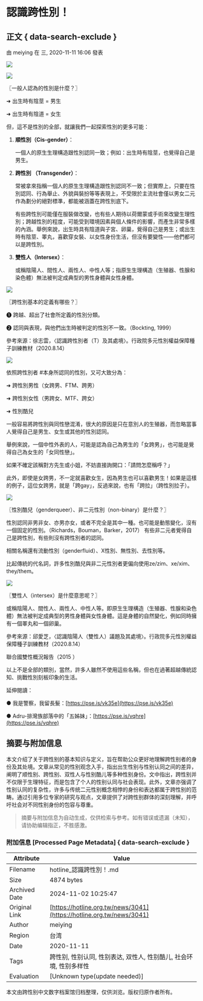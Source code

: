 # 認識跨性別！

## 正文 { data-search-exclude }


由 meiying 在 三, 2020-11-11 16:06 發表

![](/sites/hotline.org.tw/files/styles/width1140/public/field_insert_news/%E8%B7%A8%E9%81%8A%E8%A1%8C%E6%87%B6%E4%BA%BA%E5%8C%8502_%E5%B7%A5%E4%BD%9C%E5%8D%80%E5%9F%9F%201.jpg?itok=WpRvKcDv)

![](/sites/hotline.org.tw/files/styles/width1140/public/field_insert_news/%E8%B7%A8%E9%81%8A%E8%A1%8C%E6%87%B6%E4%BA%BA%E5%8C%8502-02.jpg?itok=g3RtX7ma)

〖一般人認為的性別是什麼？〗

➜ 出生時有陰莖 = 男生

➜ 出生時有陰道 = 女生

但，這不是性別的全部，就讓我們一起探索性別的更多可能：

1. **順性別（Cis-gender）**：

   一個人的原生生理構造跟性別認同一致；例如：出生時有陰莖，也覺得自己是男生。

2. **跨性別 （Transgender）**：

   常被拿來指稱一個人的原生生理構造跟性別認同不一致；但實際上，只要在性別認同、行為舉止、外貌與裝扮等等表現上，不受限於主流社會僅以男女二元作為劃分的絕對標準，都能被涵蓋在跨性別底下。

   有些跨性別可能僅在服裝做改變，也有些人期待以荷爾蒙或手術來改變生理性別；跨越性別的程度，可能受到環境因素與個人條件的影響，而產生非常多樣的內涵。舉例來說，出生時具有陰道與子宮、卵巢，覺得自己是男生；或出生時有陰莖、睪丸，喜歡穿女裝、以女性身份生活，但沒有要變性——他們都可以是跨性別。

3. **雙性人（Intersex）**：

   或稱陰陽人、間性人、兩性人、中性人等；指原生生理構造（生殖器、性腺和染色體）無法被判定成典型的男性身體與女性身體。

![](/sites/hotline.org.tw/files/styles/width1140/public/field_insert_news/%E8%B7%A8%E9%81%8A%E8%A1%8C%E6%87%B6%E4%BA%BA%E5%8C%8502-03.jpg?itok=L17aYVF3)

〖跨性別基本的定義有哪些？〗

➊ 跨越、超出了社會所定義的性別分類。

➋ 認同與表現，與他們出生時被判定的性別不一致。（Bockting, 1999）

參考來源：徐志雲，〈認識跨性別者（T）及其處境〉。行政院多元性別權益保障種子訓練教材（2020.8.14）

![](/sites/hotline.org.tw/files/styles/width1140/public/field_insert_news/%E8%B7%A8%E9%81%8A%E8%A1%8C%E6%87%B6%E4%BA%BA%E5%8C%8502-04.jpg?itok=72uHfzYX) 

依照跨性別者 #本身所認同的性別，又可大致分為：

➜ 跨性別男性（女跨男、FTM、跨男）

➜ 跨性別女性（男跨女、MTF、跨女）

➜ 性別酷兒

一般容易將跨性別與同性戀混淆，很大的原因是只在意別人的生殖器，而忽略當事人覺得自己是男生、女生或其他的性別認同。

舉例來說，一個中性外表的人，可能是認為自己為男生的「女跨男」，也可能是覺得自己為女生的「女同性戀」。

如果不確定該稱對方先生或小姐，不妨直接詢開口：「請問怎麼稱呼？」

此外，即使是女跨男，不一定就喜歡女生，因為男生也可以喜歡男生！如果是這樣的例子，這位女跨男，就是「跨gay」，反過來說，也有「跨拉」（跨性別拉子）。

![](/sites/hotline.org.tw/files/styles/width1140/public/field_insert_news/%E8%B7%A8%E9%81%8A%E8%A1%8C%E6%87%B6%E4%BA%BA%E5%8C%8502-05.jpg?itok=2N1VaP-Z)

〖性別酷兒（genderqueer）、非二元性別（non-binary）是什麼？〗

性別認同非男非女、亦男亦女，或者不完全是其中一種。也可能是動態變化，沒有一個固定的性別。（Richards，Bouman，Barker，2017） 有些非二元者覺得自己是跨性別，有些則沒有跨性別者的認同。

相關名稱還有流動性別（genderfluid）、X性別、無性別、去性別等。

比起傳統的代名詞，許多性別酷兒與非二元性別者更偏向使用ze/zim、xe/xim、they/them。

![](/sites/hotline.org.tw/files/styles/width1140/public/field_insert_news/%E8%B7%A8%E9%81%8A%E8%A1%8C%E6%87%B6%E4%BA%BA%E5%8C%8502-06.jpg?itok=GeCh2wiB)

〖雙性人（intersex）是什麼意思呢？〗

或稱陰陽人、間性人、兩性人、中性人等。即原生生理構造（生殖器、性腺和染色體）無法被判定成典型的男性身體與女性身體。這是身體的自然變化，例如同時擁有一個睪丸和一個卵巢。

參考來源：邱愛芝，〈認識陰陽人（雙性人）議題及其處境〉。行政院多元性別權益保障種子訓練教材（2020.8.14）

聯合國雙性概況報告（2015 ）

以上不是全部的類別，當然，許多人雖然不使用這些名稱，但也在過著超越傳統認知、挑戰性別刻板印象的生活。

延伸閱讀：

● 我是警察，我留長髮：[https://pse.is/vk35e](https://pse.is/vk35e)

● Adru-排灣族部落中的「五姊妹」：[https://pse.is/vqhre](https://pse.is/vqhre)

## 摘要与附加信息

<!-- tcd_abstract -->
本文介绍了关于跨性别的基本知识与定义，旨在帮助公众更好地理解跨性别者的身份及其处境。文章从常见的性别观念入手，指出出生性别与性别认同之间的差异，阐明了顺性别、跨性别、双性人与性别酷儿等多种性别身份。文中指出，跨性别并不仅限于生理特征，而是包含了个人的性别认同与社会表现。此外，文章亦强调了性别认同的复杂性，许多与传统二元性别概念相悖的身份和表达都属于跨性别的范畴。通过引用多位专家的研究与观点，文章提供了对跨性别群体的深刻理解，并呼吁社会对不同性别身份的包容与尊重。
<!-- tcd_abstract_end -->

> 摘要与附加信息为自动生成，仅供检索与参考。如有错误或遗漏（未知），请协助编辑指正，不胜感激。

### 附加信息 [Processed Page Metadata] { data-search-exclude }

| Attribute       | Value                                  |
|-----------------|----------------------------------------|
| Filename        | hotline_認識跨性別！.md                             |
| Size            | 4874 bytes                           |
| Archived Date   | 2024-11-02 10:25:47                             |
| Original Link   | [https://hotline.org.tw/news/3041](https://hotline.org.tw/news/3041)                       |
| Author          | meiying                               |
| Region          | 台湾                               |
| Date            | 2020-11-11                                 |
| Tags            | 跨性别, 性别认同, 性别表达, 双性人, 性别酷儿, 社会环境, 性别多样性                                 |
| Evaluation            | [Unknown type(update needed)]                                 |
<!-- tcd_table_end -->

本文由跨性别中文数字档案馆归档整理，仅供浏览。版权归原作者所有。
